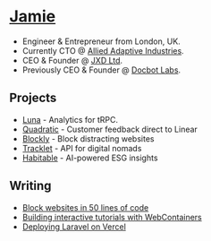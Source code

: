 # [Jamie](https://www.jxd.dev/)

- Engineer & Entrepreneur from London, UK.
- Currently CTO @ [Allied Adaptive Industries](https://www.a2i.network/).
- CEO & Founder @ [JXD Ltd](https://www.jxd.dev).
- Previously CEO & Founder @ [Docbot Labs](https://www.uktech.news/saas/docbot-labs-pre-seed-20221102).

## Projects

- [Luna](https://www.useluna.xyz) - Analytics for tRPC.
- [Quadratic](https://quadratic.dev/) - Customer feedback direct to Linear
- [Blockly](https://blockly.jxd.dev/) - Block distracting websites
- [Tracklet](https://www.tracklet.dev/) - API for digital nomads
- [Habitable](https://www.habitable.app) - AI-powered ESG insights

## Writing

- [Block websites in 50 lines of code](https://www.jxd.dev/blog/block-websites-in-50-lines)
- [Building interactive tutorials with WebContainers](https://www.jxd.dev/blog/interactive-tutorials-web-containers)
- [Deploying Laravel on Vercel](https://www.jxd.dev/blog/laravel-vercel-example)
